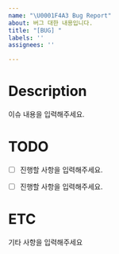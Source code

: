 ```yaml
---
name: "\U0001F4A3 Bug Report"
about: 버그 대한 내용입니다.
title: "[BUG] "
labels: ''
assignees: ''

---
```


# Description

이슈 내용을 입력해주세요.
  

# TODO
- [ ] 진행할 사항을 입력해주세요.
- [ ] 진행할 사항을 입력해주세요.

  
# ETC
기타 사항을 입력해주세요
